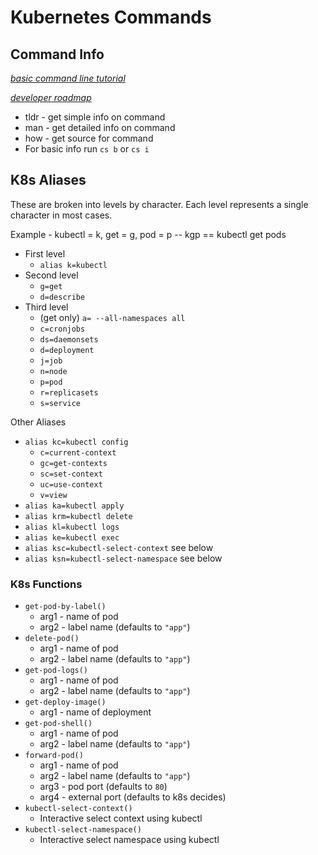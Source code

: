 # Kubernetes Commands

## Command Info

*[basic command line tutorial](https://ubuntu.com/tutorials/command-line-for-beginners#1-overview)*

*[developer roadmap](https://github.com/kamranahmedse/developer-roadmap)*

* tldr - get simple info on command
* man - get detailed info on command
* how - get source for command
* For basic info run `cs b` or `cs i`

## K8s Aliases

These are broken into levels by character. Each level represents a single character in most cases.

Example - kubectl = k, get = g, pod = p -- kgp == kubectl get pods

* First level
  * `alias k=kubectl`
* Second level
  * `g=get`
  * `d=describe`
* Third level
  * (get only) `a= --all-namespaces all`
  * `c=cronjobs`
  * `ds=daemonsets`
  * `d=deployment`
  * `j=job`
  * `n=node`
  * `p=pod`
  * `r=replicasets`
  * `s=service`

Other Aliases

* `alias kc=kubectl config`
  * `c=current-context`
  * `gc=get-contexts`
  * `sc=set-context`
  * `uc=use-context`
  * `v=view`
* `alias ka=kubectl apply`
* `alias krm=kubectl delete`
* `alias kl=kubectl logs`
* `alias ke=kubectl exec`
* `alias ksc=kubectl-select-context` see below
* `alias ksn=kubectl-select-namespace` see below

### K8s Functions

* `get-pod-by-label()`
  * arg1 - name of pod
  * arg2 - label name (defaults to `"app"`)
* `delete-pod()`
  * arg1 - name of pod
  * arg2 - label name (defaults to `"app"`)
* `get-pod-logs()`
  * arg1 - name of pod
  * arg2 - label name (defaults to `"app"`)
* `get-deploy-image()`
  * arg1 - name of deployment
* `get-pod-shell()`
  * arg1 - name of pod
  * arg2 - label name (defaults to `"app"`)
* `forward-pod()`
  * arg1 - name of pod
  * arg2 - label name (defaults to `"app"`)
  * arg3 - pod port (defaults to `80`)
  * arg4 - external port (defaults to k8s decides)
* `kubectl-select-context()`
  * Interactive select context using kubectl
* `kubectl-select-namespace()`
  * Interactive select namespace using kubectl
